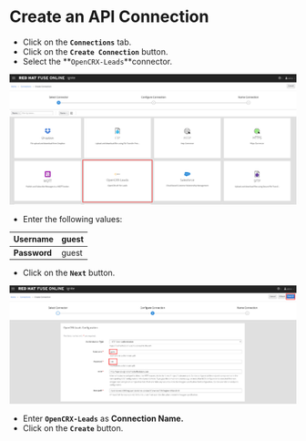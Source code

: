 # Create an API Connection

* Click on the **`Connections`** tab.
* Click on the  **`Create Connection`** button.
* Select the **`OpenCRX-Leads`**connector.

![](../.gitbook/assets/image%20%28109%29.png)

* Enter the following values:

| **Username** | guest |
| --- | --- |
| **Password** | guest |

* Click on the  **`Next`** button.

![](../.gitbook/assets/image%20%2881%29.png)

* Enter **`OpenCRX-Leads`** as **Connection Name.**
* Click on the **`Create`** button.

